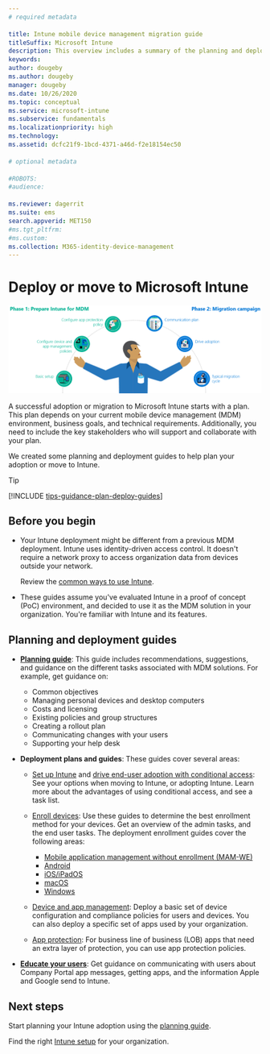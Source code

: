 ```yaml
---
# required metadata

title: Intune mobile device management migration guide
titleSuffix: Microsoft Intune
description: This overview includes a summary of the planning and deployment guides for Microsoft Intune.
keywords:
author: dougeby
ms.author: dougeby
manager: dougeby
ms.date: 10/26/2020
ms.topic: conceptual
ms.service: microsoft-intune
ms.subservice: fundamentals
ms.localizationpriority: high
ms.technology:
ms.assetid: dcfc21f9-1bcd-4371-a46d-f2e18154ec50

# optional metadata

#ROBOTS:
#audience:

ms.reviewer: dagerrit
ms.suite: ems
search.appverid: MET150
#ms.tgt_pltfrm:
#ms.custom:
ms.collection: M365-identity-device-management
---
```


# Deploy or move to Microsoft Intune

![Microsoft Intune MDM migration guide art](./media/migration-guide/MDM-migration-guide-art.PNG)

A successful adoption or migration to Microsoft Intune starts with a plan. This plan depends on your current mobile device management (MDM) environment, business goals, and technical requirements. Additionally, you need to include the key stakeholders who will support and collaborate with your plan.

We created some planning and deployment guides to help plan your adoption or move to Intune. 

> [!TIP]
> [!INCLUDE [tips-guidance-plan-deploy-guides](../includes/tips-guidance-plan-deploy-guides.md)]

## Before you begin

- Your Intune deployment might be different from a previous MDM deployment. Intune uses identity-driven access control. It doesn't require a network proxy to access organization data from devices outside your network.

  Review the [common ways to use Intune](common-scenarios.md).

- These guides assume you've evaluated Intune in a proof of concept (PoC) environment, and decided to use it as the MDM solution in your organization. You're familiar with Intune and its features.

## Planning and deployment guides

- **[Planning guide](intune-planning-guide.md)**: This guide includes recommendations, suggestions, and guidance on the different tasks associated with MDM solutions. For example, get guidance on:

  - Common objectives
  - Managing personal devices and desktop computers
  - Costs and licensing
  - Existing policies and group structures
  - Creating a rollout plan
  - Communicating changes with your users
  - Supporting your help desk

- **Deployment plans and guides**: These guides cover several areas:

  - [Set up Intune](deployment-guide-intune-setup.md) and [drive end-user adoption with conditional access](migration-guide-drive-adoption.md): See your options when moving to Intune, or adopting Intune. Learn more about the advantages of using conditional access, and see a task list.

  - [Enroll devices](deployment-guide-enrollment.md): Use these guides to determine the best enrollment method for your devices. Get an overview of the admin tasks, and the end user tasks. The deployment enrollment guides cover the following areas:

    - [Mobile application management without enrollment (MAM-WE)](deployment-guide-enrollment-mamwe.md)
    - [Android](deployment-guide-enrollment-android.md)
    - [iOS/iPadOS](deployment-guide-enrollment-ios-ipados.md)
    - [macOS](deployment-guide-enrollment-macos.md)
    - [Windows](deployment-guide-enrollment-windows.md)

  - [Device and app management](migration-guide-configure-policies.md): Deploy a basic set of device configuration and compliance policies for users and devices. You can also deploy a specific set of apps used by your organization.
  - [App protection](../apps/app-protection-policies.md): For business line of business (LOB) apps that need an extra layer of protection, you can use app protection policies.

- **[Educate your users](end-user-educate.md)**: Get guidance on communicating with users about Company Portal app messages, getting apps, and the information Apple and Google send to Intune.

## Next steps

Start planning your Intune adoption using the [planning guide](intune-planning-guide.md).

Find the right [Intune setup](deployment-guide-intune-setup.md) for your organization.
